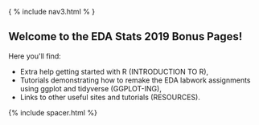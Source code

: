 { % include nav3.html % }


## Welcome to the EDA Stats 2019 Bonus Pages!

Here you'll find: 
  - Extra help getting started with R (INTRODUCTION TO R),
  - Tutorials demonstrating how to remake the EDA labwork assignments using ggplot and tidyverse (GGPLOT-ING), 
  - Links to other useful sites and tutorials (RESOURCES). 
  
{% include spacer.html %}



